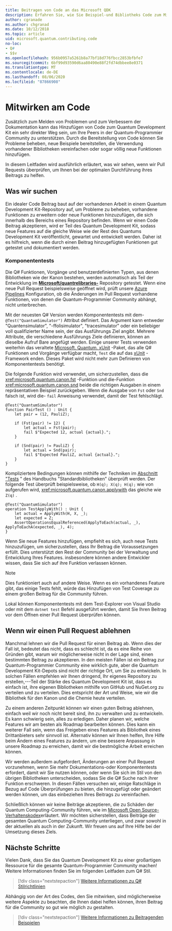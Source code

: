```yaml
---
title: Beitragen von Code an das Microsoft QDK
description: Erfahren Sie, wie Sie Beispiel-und Bibliotheks Code zum Microsoft Quantum Development Kit (QDK) beitragen.
author: cgranade
ms.author: chgranad
ms.date: 10/12/2018
ms.topic: article
uid: microsoft.quantum.contributing.code
no-loc:
- Q#
- $$v
ms.openlocfilehash: 956b0957a5261b8a77bf18d776fbcc2853bfbfe7
ms.sourcegitcommit: 6bf99d93590d6aa80490e88f2fd74dbbee8e0371
ms.translationtype: MT
ms.contentlocale: de-DE
ms.lasthandoff: 08/06/2020
ms.locfileid: "87866908"
---
```

# <a name="contributing-code"></a>Mitwirken am Code

Zusätzlich zum Melden von Problemen und zum Verbessern der Dokumentation kann das Hinzufügen von Code zum Quantum Development Kit ein sehr direkter Weg sein, um Ihre Peers in der Quantum-Programmier Community zu unterstützen.
Durch die Bereitstellung von Code können Sie Probleme beheben, neue Beispiele bereitstellen, die Verwendung vorhandener Bibliotheken vereinfachen oder sogar völlig neue Funktionen hinzufügen.

In diesem Leitfaden wird ausführlich erläutert, was wir sehen, wenn wir Pull Requests überprüfen, um Ihnen bei der optimalen Durchführung ihres Beitrags zu helfen.

## <a name="what-we-look-for"></a>Was wir suchen

Ein idealer Code Beitrag baut auf der vorhandenen Arbeit in einem Quantum Development Kit-Repository auf, um Probleme zu beheben, vorhandene Funktionen zu erweitern oder neue Funktionen hinzuzufügen, die sich innerhalb des Bereichs eines Repository befinden.
Wenn wir einen Code Beitrag akzeptieren, wird er Teil des Quantum Development Kit, sodass neue Features auf die gleiche Weise wie der Rest des Quantums Development Kit veröffentlicht, gewartet und entwickelt werden.
Daher ist es hilfreich, wenn die durch einen Beitrag hinzugefügten Funktionen gut getestet und dokumentiert werden.

### <a name="unit-tests"></a>Komponententests

Die Q# Funktionen, Vorgänge und benutzerdefinierten Typen, aus denen Bibliotheken wie der Kanon bestehen, werden automatisch als Teil der Entwicklung im [**Microsoft/quantrelibraries-**](https://github.com/Microsoft/QuantumLibraries/) Repository getestet.
Wenn eine neue Pull Request beispielsweise geöffnet wird, prüft unsere [Azure Pipelines](https://azure.microsoft.com/services/devops/pipelines/) Konfiguration, ob die Änderungen im Pull Request vorhandene Funktionen, von denen die Quantum-Programmier Community abhängt, nicht unterbrechen.

Mit der neuesten Q# Version werden Komponententests mit dem- `@Test("QuantumSimulator")` Attribut definiert. Das Argument kann entweder "Quantensimulator", "-ffolisimulator", "tracesimulator" oder ein beliebiger voll qualifizierter Name sein, der das Ausführungs Ziel angibt. Mehrere Attribute, die verschiedene Ausführungs Ziele definieren, können an dieselbe Aufruf Bare angefügt werden. Einige unserer Tests verwenden weiterhin das veraltete [Microsoft. Quantum. xUnit](https://www.nuget.org/packages/Microsoft.Quantum.Xunit/) -Paket, das alle Q# Funktionen und Vorgänge verfügbar macht, `Test` die auf das [xUnit](https://xunit.github.io/) -Framework enden. Dieses Paket wird nicht mehr zum Definieren von Komponententests benötigt. 

Die folgende Funktion wird verwendet, um sicherzustellen, dass die <xref:microsoft.quantum.canon.fst> -Funktion und die-Funktion <xref:microsoft.quantum.canon.snd> beide die richtigen Ausgaben in einem repräsentativen Beispiel zurückgeben.
Wenn die Ausgabe von `Fst` oder `Snd` falsch ist, wird die- `fail` Anweisung verwendet, damit der Test fehlschlägt.

```qsharp
@Test("QuantumSimulator")
function PairTest () : Unit {
    let pair = (12, PauliZ);

    if (Fst(pair) != 12) {
        let actual = Fst(pair);
        fail $"Expected 12, actual {actual}.";
    }

    if (Snd(pair) != PauliZ) {
        let actual = Snd(pair);
        fail $"Expected PauliZ, actual {actual}.";
    }
}
```

Kompliziertere Bedingungen können mithilfe der Techniken im [Abschnitt "Tests](xref:microsoft.quantum.libraries.diagnostics) " des Handbuchs "Standardbibliotheken" überprüft werden.
Der folgende Test überprüft beispielsweise, ob `H(q); X(q); H(q);` wie von aufgerufen wird, <xref:microsoft.quantum.canon.applywith> das gleiche wie `Z(q)` .

```Q#
@Test("QuantumSimulator")
operation TestApplyWith() : Unit {
    let actual = ApplyWith(H, X, _);
    let expected = Z;
    AssertOperationsEqualReferenced(ApplyToEach(actual, _), ApplyToEachA(expected, _), 4);
}
```

Wenn Sie neue Features hinzufügen, empfiehlt es sich, auch neue Tests hinzuzufügen, um sicherzustellen, dass Ihr Beitrag die Voraussetzungen erfüllt.
Dies unterstützt den Rest der Community bei der Verwaltung und Entwicklung Ihres Features. insbesondere können andere Entwickler wissen, dass Sie sich auf ihre Funktion verlassen können.

> [!NOTE]
> Dies funktioniert auch auf andere Weise.
> Wenn es ein vorhandenes Feature gibt, das einige Tests fehlt, würde das Hinzufügen von Test Coverage zu einem großen Beitrag für die Community führen.

Lokal können Komponententests mit dem Test-Explorer von Visual Studio oder mit dem `dotnet test` Befehl ausgeführt werden, damit Sie Ihren Beitrag vor dem Öffnen einer Pull Request überprüfen können.

<!-- TODO:
### Comments and Documentation ###

### Citations and References ### -->


## <a name="when-well-reject-a-pull-request"></a>Wenn wir einen Pull Request ablehnen

Manchmal lehnen wir die Pull Request für einen Beitrag ab.
Wenn dies der Fall ist, bedeutet das nicht, dass es schlecht ist, da es eine Reihe von Gründen gibt, warum wir möglicherweise nicht in der Lage sind, einen bestimmten Beitrag zu akzeptieren.
In den meisten Fällen ist ein Beitrag zur Quantum-Programmier Community eine wirklich gute, aber die Quantum Development Kit-Depots sind nicht der richtige Ort, um Sie zu entwickeln.
In solchen Fällen empfehlen wir Ihnen dringend, Ihr eigenes Repository zu erstellen,---Teil der Stärke des Quantum Development Kit ist, dass es einfach ist, ihre eigenen Bibliotheken mithilfe von GitHub und NuGet.org zu verteilen und zu verteilen. Dies entspricht der Art und Weise, wie wir die Bibliothek für den Kanon und die Chemie heute verteilen.

Zu einem anderen Zeitpunkt können wir einen guten Beitrag ablehnen, einfach weil wir noch nicht bereit sind, ihn zu verwalten und zu entwickeln.
Es kann schwierig sein, alles zu erledigen. Daher planen wir, welche Features wir am besten als Roadmap bearbeiten können.
Dies kann ein weiterer Fall sein, wenn das Freigeben eines Features als Bibliothek eines Drittanbieters sehr sinnvoll ist.
Alternativ können wir Ihnen helfen, Ihre Hilfe beim Ändern eines Features zu ändern, um eine bessere Anpassung in unsere Roadmap zu erreichen, damit wir die bestmögliche Arbeit erreichen können.

Wir werden außerdem aufgefordert, Änderungen an einer Pull Request vorzunehmen, wenn Sie mehr Dokumentations-oder Komponententests erfordert, damit wir Sie nutzen können, oder wenn Sie sich im Stil von den übrigen Bibliotheken unterscheiden, sodass Sie die Q# Suche nach ihrer Funktion erschweren.
In diesen Fällen versuchen wir, einige Ratschläge in Bezug auf Code Überprüfungen zu bieten, die hinzugefügt oder geändert werden können, um das einbeziehen Ihres Beitrags zu vereinfachen.

Schließlich können wir keine Beiträge akzeptieren, die zu Schäden der Quantum Computing-Community führen, wie im [Microsoft Open Source-Verhaltenskodex](https://opensource.microsoft.com/codeofconduct/)erläutert.
Wir möchten sicherstellen, dass Beiträge der gesamten Quantum Computing-Community unterliegen, und zwar sowohl in der aktuellen als auch in der Zukunft.
Wir freuen uns auf Ihre Hilfe bei der Umsetzung dieses Ziels.

## <a name="next-steps"></a>Nächste Schritte

Vielen Dank, dass Sie das Quantum Development Kit zu einer großartigen Ressource für die gesamte Quantum-Programmier Community machen!
Weitere Informationen finden Sie im folgenden Leitfaden zum Q# Stil.

> [!div class="nextstepaction"]
> [Weitere Informationen zu Q# Stilrichtlinien](xref:microsoft.quantum.contributing.style)

Abhängig von der Art des Codes, den Sie mitwirken, sind möglicherweise weitere Aspekte zu beachten, die Ihnen dabei helfen können, ihren Beitrag für die Community so gut wie möglich zu gestalten.

> [!div class="nextstepaction"]
> [Weitere Informationen zu Beitragenden Beispielen](xref:microsoft.quantum.contributing.samples)
